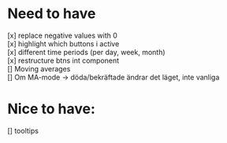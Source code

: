 # Need to have
[x] replace negative values with 0  
[x] highlight which buttons i active  
[x] different time periods (per day, week, month)  
[x] restructure btns int component  
[] Moving averages   
    [] Om MA-mode -> döda/bekräftade ändrar det läget, inte vanliga

# Nice to have:
[] tooltips